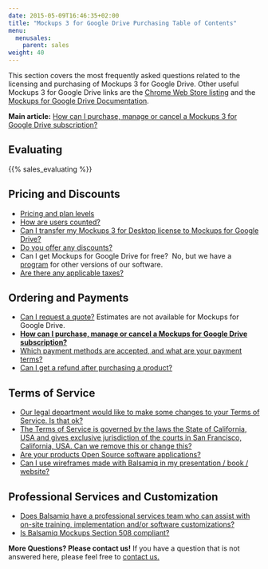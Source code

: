 ```yaml
---
date: 2015-05-09T16:46:35+02:00
title: "Mockups 3 for Google Drive Purchasing Table of Contents"
menu:
  menusales:
    parent: sales
weight: 40
---
```


This section covers the most frequently asked questions related to the licensing and purchasing of Mockups 3 for Google Drive. Other useful Mockups 3 for Google Drive links are the [Chrome Web Store listing](https://chrome.google.com/webstore/detail/balsamiq-mockups-projects/iedapplgopkgngalkbailjoikghljkki) and the [Mockups for Google Drive Documentation](https://docs.balsamiq.com/google-drive/user-guide/).

**Main article:** [How can I purchase, manage or cancel a Mockups 3 for Google Drive subscription?](/sales/gdrivesubscription/)

## Evaluating

{{% sales_evaluating %}}

## Pricing and Discounts

*   [Pricing and plan levels](https://balsamiq.com/buy/#gd)
*   [How are users counted?](/sales/userscounted/)
*   [Can I transfer my Mockups 3 for Desktop license to Mockups for Google Drive?](/sales/desktoptogdrive/)
*   [Do you offer any discounts?](/sales/discounts/)
*   Can I get Mockups for Google Drive for free?  No, but we have a [program](https://balsamiq.com/free) for other versions of our software.
*   [Are there any applicable taxes?](/sales/taxes/)

## Ordering and Payments

*   [Can I request a quote?](/sales/quote/) Estimates are not available for Mockups for Google Drive.
*   **[How can I purchase, manage or cancel a Mockups for Google Drive subscription?](/sales/gdrivesubscription/)**
*   [Which payment methods are accepted, and what are your payment terms?](/sales/paymentmethods/#subscriptions)
*   [Can I get a refund after purchasing a product?](/sales/refunds/)

## Terms of Service

*   [Our legal department would like to make some changes to your Terms of Service. Is that ok?](/sales/customeula/)
*   [The Terms of Service is governed by the laws the State of California, USA and gives exclusive jurisdiction of the courts in San Francisco, California, USA. Can we remove this or change this?](/sales/jurisdiction/)
*   [Are your products Open Source software applications?](/sales/opensource/)
*   [Can I use wireframes made with Balsamiq in my presentation / book / website?](/sales/ipownership/)

## Professional Services and Customization

*   [Does Balsamiq have a professional services team who can assist with on-site training, implementation and/or software customizations?](/sales/consulting/)
*   [Is Balsamiq Mockups Section 508 compliant?](/sales/508/)

​**More Questions? Please contact us!** If you have a question that is not answered here, please feel free to [contact us.](mailto:sales@balsamiq.com?subject=I%20have%20questions%20about%20purchasing%20Mockups%20for%20Google%20Drive)